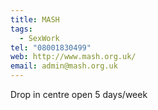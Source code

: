 ```yaml
---
title: MASH
tags:
  - SexWork
tel: "08001830499"
web: http://www.mash.org.uk/
email: admin@mash.org.uk
---
```

Drop in centre open 5 days/week